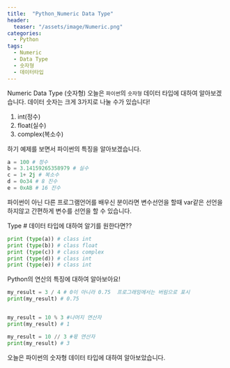 ```yaml
---
title:  "Python_Numeric Data Type"
header:
  teaser: "/assets/image/Numeric.png"
categories: 
  - Python
tags:
  - Numeric
  - Data Type
  - 숫자형
  - 데이터타입
---
```

Numeric Data Type (숫자형)
오늘은 `파이썬`의 `숫자형` 데이터 타입에 대하여 알아보겠습니다. 
데이터 숫자는 크게 3가지로 나눌 수가 있습니다!
1. int(정수)
2. float(실수)
3. complex(복소수)

하기 예제를 보면서 파이썬의 특징을 알아보겠습니다.
``` python
a = 100 # 정수
b = 3.14159265358979 # 실수
c = 1+ 2j # 복소수
d = 0o34 # 8 진수
e = 0xAB # 16 진수
```
파이썬이 아닌 다른 프로그램언어를 배우신 분이라면 변수선언을 할때 var같은 선언을 하지않고 간편하게 변수를 선언을 할 수 있습니다. 

Type # 데이터 타입에 대하여 알기를 원한다면??
``` python
print (type(a)) # class int
print (type(b)) # class float
print (type(c)) # class complex
print (type(d)) # class int
print (type(e)) # class int
```

Python의 연산의 특징에 대하여 알아보아요!
``` python
my_result = 3 / 4 # 0이 아니라 0.75  프로그래밍에서는 버림으로 표시
print(my_result) # 0.75


my_result = 10 % 3 #나머지 연산자
print(my_result) # 1

my_result = 10 // 3 #몫 연산자
print(my_result) # 3
```

오늘은 파이썬의 숫자형 데이터 타입에 대하여 알아보았습니다.